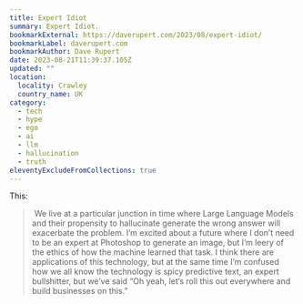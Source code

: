 ```yaml
---
title: Expert Idiot
summary: Expert Idiot.
bookmarkExternal: https://daverupert.com/2023/08/expert-idiot/
bookmarkLabel: daverupert.com
bookmarkAuthor: Dave Rupert
date: 2023-08-21T11:39:37.105Z
updated: ""
location:
  locality: Crawley
  country_name: UK
category:
  - tech
  - hype
  - ego
  - ai
  - llm
  - hallucination
  - truth
eleventyExcludeFromCollections: true
---
```


T﻿his:

>﻿ We live at a particular junction in time where Large Language Models and their propensity to hallucinate generate the wrong answer will exacerbate the problem. I’m excited about a future where I don’t need to be an expert at Photoshop to generate an image, but I’m leery of the ethics of how the machine learned that task. I think there are applications of this technology, but at the same time I’m confused how we all know the technology is spicy predictive text, an expert bullshitter, but we’ve said “Oh yeah, let’s roll this out everywhere and build businesses on this.”